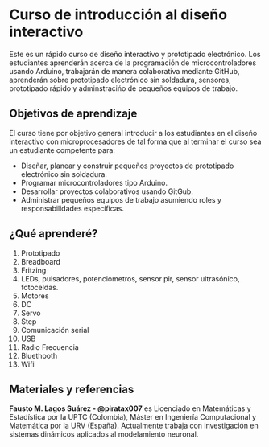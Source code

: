 # Curso de introducción al diseño interactivo

Este es un rápido curso de diseño interactivo y prototipado electrónico. Los estudiantes aprenderán acerca de la programación de microcontroladores usando Arduino, trabajarán de manera colaborativa mediante GitHub, aprenderán sobre prototipado electrónico sin soldadura, sensores, prototipado rápido y adminstracińo de pequeños equipos de trabajo.

## Objetivos de aprendizaje

El curso tiene por objetivo general introducir a los estudiantes en el diseño interactivo con microprocesadores de tal forma que al terminar el curso sea un estudiante competente para:
 - Diseñar, planear y construir pequeños proyectos de prototipado electrónico sin soldadura.
 - Programar microcontroladores tipo Arduino.
 - Desarrollar proyectos colaborativos usando GitGub.
 - Administrar pequeños equipos de trabajo asumiendo roles y responsabilidades específicas.

## ¿Qué aprenderé?

1. Prototipado
 1. Breadboard
 2. Fritzing
2. LEDs, pulsadores, potenciometros, sensor pir, sensor ultrasónico, fotoceldas.
3. Motores
  1. DC
  2. Servo
  3. Step
4. Comunicación serial
  1. USB
  2. Radio Frecuencia
  3. Bluethooth
  4. Wifi

## Materiales y referencias

**Fausto M. Lagos Suárez - @piratax007** es Licenciado en Matemáticas y Estadística por la UPTC (Colombia), Máster en Ingeniería Computacional y Matemática por la URV (España). Actualmente trabaja con investigación en sistemas dinámicos aplicados al modelamiento neuronal.
